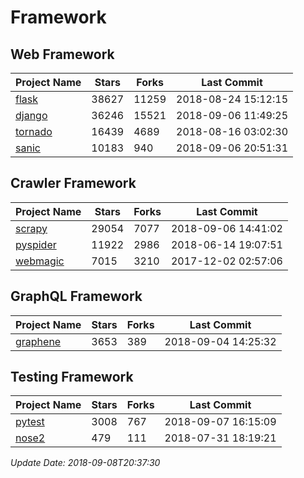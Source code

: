# Framework

## Web Framework

| Project Name | Stars | Forks | Last Commit |
| ------------ | ----- | ----- | ----------- |
| [flask](https://github.com/pallets/flask) | 38627 | 11259 | 2018-08-24 15:12:15 |
| [django](https://github.com/django/django) | 36246 | 15521 | 2018-09-06 11:49:25 |
| [tornado](https://github.com/tornadoweb/tornado) | 16439 | 4689 | 2018-08-16 03:02:30 |
| [sanic](https://github.com/channelcat/sanic) | 10183 | 940 | 2018-09-06 20:51:31 |

## Crawler Framework

| Project Name | Stars | Forks | Last Commit |
| ------------ | ----- | ----- | ----------- |
| [scrapy](https://github.com/scrapy/scrapy) | 29054 | 7077 | 2018-09-06 14:41:02 |
| [pyspider](https://github.com/binux/pyspider) | 11922 | 2986 | 2018-06-14 19:07:51 |
| [webmagic](https://github.com/code4craft/webmagic) | 7015 | 3210 | 2017-12-02 02:57:06 |

## GraphQL Framework

| Project Name | Stars | Forks | Last Commit |
| ------------ | ----- | ----- | ----------- |
| [graphene](https://github.com/graphql-python/graphene) | 3653 | 389 | 2018-09-04 14:25:32 |

## Testing Framework

| Project Name | Stars | Forks | Last Commit |
| ------------ | ----- | ----- | ----------- |
| [pytest](https://github.com/pytest-dev/pytest) | 3008 | 767 | 2018-09-07 16:15:09 |
| [nose2](https://github.com/nose-devs/nose2) | 479 | 111 | 2018-07-31 18:19:21 |

*Update Date: 2018-09-08T20:37:30*